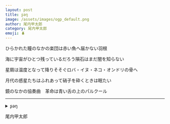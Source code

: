 ```yaml
---
layout: post
title: ʂəŋ
image: /assets/images/ogp_default.png
author: 尾内甲太郎
category: 尾内甲太郎
emoji: 🪲
---
```


<div class="tanka-area"><div class="tanka">
<p>ひらかれた瞳のなかの楽団は赤い魚へ届かない羽根</p>

<p>海に宇宙がひとつ残っているだろう隕石はまだ闇を知らない</p>

<p>星屑は温度となって降りそそぐロバ・イヌ・ネコ・オンドリの骨へ</p>

<p>月代の惑星たちはふれあって硝子を砕くときは眠たい</p>

<p>鏡のなかの協奏曲　革命は青い舌の上のパルクール</p>

</div></div>

---

<details><summary>ʂəŋ</summary>
ひらかれた瞳のなかの楽団は赤い魚へ届かない羽根<br />
海に宇宙がひとつ残っているだろう隕石はまだ闇を知らない<br />
星屑は温度となって降りそそぐロバ・イヌ・ネコ・オンドリの骨へ<br />
月代の惑星たちはふれあって硝子を砕くときは眠たい<br />
鏡のなかの協奏曲　革命は青い舌の上のパルクール<br />
<br />

</details>

尾内甲太郎
